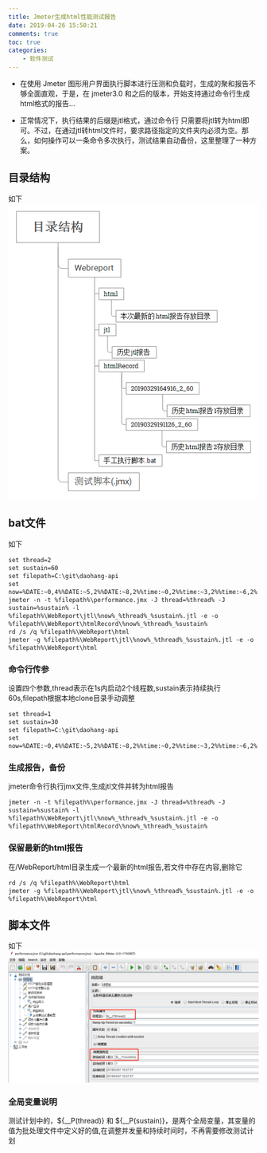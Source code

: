 ```yaml
---
title: Jmeter生成html性能测试报告
date: 2019-04-26 15:50:21
comments: true
toc: true
categories:
	- 软件测试
---
```

   *  在使用 Jmeter 图形用户界面执行脚本进行压测和负载时，生成的聚和报告不够全面直观，于是，在 jmeter3.0 和之后的版本，开始支持通过命令行生成html格式的报告... 
   
   <!--more-->

   *  正常情况下，执行结果的后缀是jtl格式，通过命令行 只需要将jtl转为html即可。不过，在通过jtl转html文件时，要求路径指定的文件夹内必须为空。那么，如何操作可以一条命令多次执行，测试结果自动备份，这里整理了一种方案。


## 目录结构
如下
![](/uploads/201904/jmeter_mulu.png)

## bat文件
如下
```
set thread=2
set sustain=60
set filepath=C:\git\daohang-api
set now=%DATE:~0,4%%DATE:~5,2%%DATE:~8,2%%time:~0,2%%time:~3,2%%time:~6,2%
jmeter -n -t %filepath%\performance.jmx -J thread=%thread% -J sustain=%sustain% -l %filepath%\WebReport\jtl\%now%_%thread%_%sustain%.jtl -e -o %filepath%\WebReport\htmlRecord\%now%_%thread%_%sustain%
rd /s /q %filepath%\WebReport\html
jmeter -g %filepath%\WebReport\jtl\%now%_%thread%_%sustain%.jtl -e -o %filepath%\WebReport\html
```
### 命令行传参
设置四个参数,thread表示在1s内启动2个线程数,sustain表示持续执行60s,filepath根据本地clone目录手动调整
```
set thread=1
set sustain=30
set filepath=C:\git\daohang-api
set now=%DATE:~0,4%%DATE:~5,2%%DATE:~8,2%%time:~0,2%%time:~3,2%%time:~6,2%
```
### 生成报告，备份
jmeter命令行执行jmx文件,生成jtl文件并转为html报告
```
jmeter -n -t %filepath%\performance.jmx -J thread=%thread% -J sustain=%sustain% -l %filepath%\WebReport\jtl\%now%_%thread%_%sustain%.jtl -e -o %filepath%\WebReport\htmlRecord\%now%_%thread%_%sustain%
```
### 保留最新的html报告
在/WebReport/html目录生成一个最新的html报告,若文件中存在内容,删除它
```
rd /s /q %filepath%\WebReport\html
jmeter -g %filepath%\WebReport\jtl\%now%_%thread%_%sustain%.jtl -e -o %filepath%\WebReport\html
```

## 脚本文件
如下
![](/uploads/201904/jmeter_jiaoben.png)
### 全局变量说明
测试计划中的，${\_\_P(thread)} 和 ${\_\_P(sustain)}，是两个全局变量，其变量的值为批处理文件中定义好的值,在调整并发量和持续时间时，不再需要修改测试计划